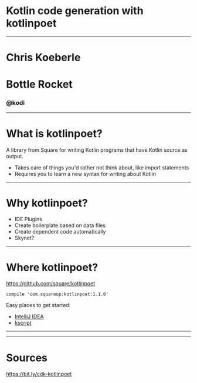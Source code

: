 # Kotlin code generation with kotlinpoet

---

# Chris Koeberle
# Bottle Rocket 
### @kodi

---

# What is kotlinpoet?

A library from Square for writing Kotlin programs that have Kotlin source as output.

* Takes care of things you'd rather not think about, like import statements
* Requires you to learn a new syntax for writing about Kotlin

---

# Why kotlinpoet?

* IDE Plugins
* Create boilerplate based on data files
* Create dependent code automatically
* Skynet?

---

# Where kotlinpoet?

<https://github.com/square/kotlinpoet>

`compile 'com.squareup:kotlinpoet:1.1.0'`

Easy places to get started:

* [IntelliJ IDEA](https://www.jetbrains.com/idea/download/)
* [kscript](https://github.com/holgerbrandl/kscript)

---



---

# Sources

<https://bit.ly/cdk-kotlinpoet>
